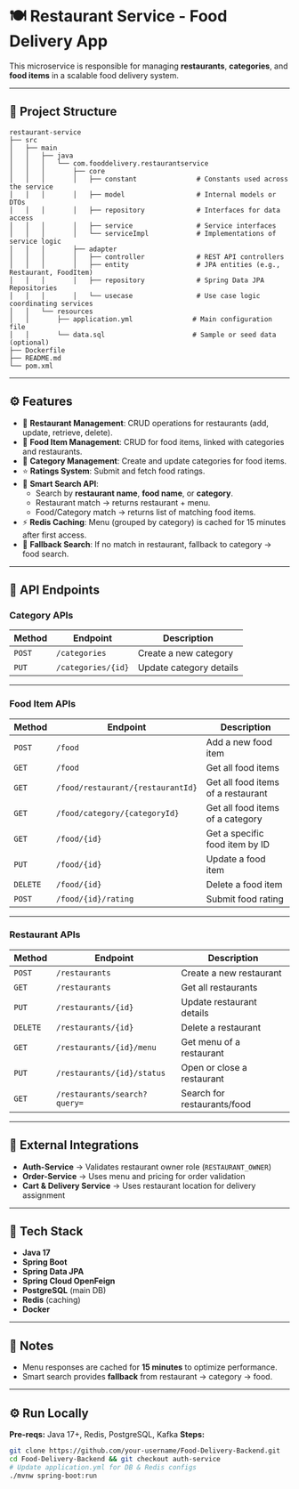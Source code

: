 # 🍽️ Restaurant Service - Food Delivery App

This microservice is responsible for managing **restaurants**, **categories**, and **food items** in a scalable food delivery system.

---

## 📁 Project Structure

```
restaurant-service
├── src
│   ├── main
│   │   ├── java
│   │   │   └── com.fooddelivery.restaurantservice
│   │   │       ├── core
│   │   │       │   ├── constant               # Constants used across the service
│   │   │       │   ├── model                  # Internal models or DTOs
│   │   │       │   ├── repository             # Interfaces for data access
│   │   │       │   ├── service                # Service interfaces
│   │   │       │   └── serviceImpl            # Implementations of service logic
│   │   │       ├── adapter
│   │   │       │   ├── controller             # REST API controllers
│   │   │       │   ├── entity                 # JPA entities (e.g., Restaurant, FoodItem)
│   │   │       │   ├── repository             # Spring Data JPA Repositories
│   │   │       │   └── usecase                # Use case logic coordinating services
│   │   └── resources
│   │       ├── application.yml               # Main configuration file
│   │       └── data.sql                      # Sample or seed data (optional)
├── Dockerfile
├── README.md
└── pom.xml
```

---

## ⚙️ Features

- 🏪 **Restaurant Management**: CRUD operations for restaurants (add, update, retrieve, delete).
- 🍔 **Food Item Management**: CRUD for food items, linked with categories and restaurants.
- 📂 **Category Management**: Create and update categories for food items.
- ⭐ **Ratings System**: Submit and fetch food ratings.
- 🔎 **Smart Search API**:
  - Search by **restaurant name**, **food name**, or **category**.
  - Restaurant match → returns restaurant + menu.
  - Food/Category match → returns list of matching food items.
- ⚡ **Redis Caching**: Menu (grouped by category) is cached for 15 minutes after first access.
- 🧠 **Fallback Search**: If no match in restaurant, fallback to category → food search.

---

## 📌 API Endpoints

### **Category APIs**
| Method | Endpoint | Description |
|--------|----------|-------------|
| `POST` | `/categories` | Create a new category |
| `PUT` | `/categories/{id}` | Update category details |

---

### **Food Item APIs**
| Method | Endpoint | Description |
|--------|----------|-------------|
| `POST` | `/food` | Add a new food item |
| `GET` | `/food` | Get all food items |
| `GET` | `/food/restaurant/{restaurantId}` | Get all food items of a restaurant |
| `GET` | `/food/category/{categoryId}` | Get all food items of a category |
| `GET` | `/food/{id}` | Get a specific food item by ID |
| `PUT` | `/food/{id}` | Update a food item |
| `DELETE` | `/food/{id}` | Delete a food item |
| `POST` | `/food/{id}/rating` | Submit food rating |

---

### **Restaurant APIs**
| Method | Endpoint | Description |
|--------|----------|-------------|
| `POST` | `/restaurants` | Create a new restaurant |
| `GET` | `/restaurants` | Get all restaurants |
| `PUT` | `/restaurants/{id}` | Update restaurant details |
| `DELETE` | `/restaurants/{id}` | Delete a restaurant |
| `GET` | `/restaurants/{id}/menu` | Get menu of a restaurant |
| `PUT` | `/restaurants/{id}/status` | Open or close a restaurant |
| `GET` | `/restaurants/search?query=` | Search for restaurants/food |

---

## 🔗 External Integrations

- **Auth-Service** → Validates restaurant owner role (`RESTAURANT_OWNER`)
- **Order-Service** → Uses menu and pricing for order validation
- **Cart & Delivery Service** → Uses restaurant location for delivery assignment

---

## 🧪 Tech Stack

- **Java 17**
- **Spring Boot**
- **Spring Data JPA**
- **Spring Cloud OpenFeign**
- **PostgreSQL** (main DB)
- **Redis** (caching)
- **Docker**

---

## 📌 Notes
- Menu responses are cached for **15 minutes** to optimize performance.
- Smart search provides **fallback** from restaurant → category → food.
---
## ⚙️ Run Locally

**Pre-reqs:** Java 17+, Redis, PostgreSQL, Kafka 
**Steps:**
```bash
git clone https://github.com/your-username/Food-Delivery-Backend.git
cd Food-Delivery-Backend && git checkout auth-service
# Update application.yml for DB & Redis configs
./mvnw spring-boot:run

